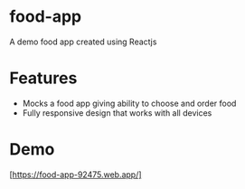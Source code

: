 # food-app
A demo food app created using Reactjs

# Features
* Mocks a food app giving ability to choose and order food
* Fully responsive design that works with all devices

# Demo
[https://food-app-92475.web.app/]
